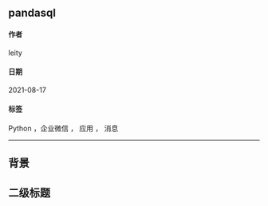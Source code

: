 
[@id]: 20210817-01.md
[@title]: pandasql
[@location]: docs/python/20210817-01.md
[@author]: leity
[@date]: 2021-08-17

## pandasql

#### 作者
leity

#### 日期
2021-08-17

#### 标签
Python ，企业微信 ， 应用 ， 消息

----

## 背景




## 二级标题